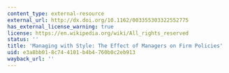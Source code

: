 ```yaml
---
content_type: external-resource
external_url: http://dx.doi.org/10.1162/003355303322552775
has_external_license_warning: true
license: https://en.wikipedia.org/wiki/All_rights_reserved
status: ''
title: 'Managing with Style: The Effect of Managers on Firm Policies'
uid: e3a8bb01-8c74-4101-b4b4-760b0c2eb913
wayback_url: ''
---
```

